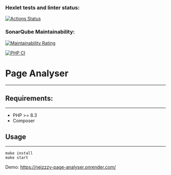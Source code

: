 ### Hexlet tests and linter status:
[![Actions Status](https://github.com/Neizzzy/php-project-9/actions/workflows/hexlet-check.yml/badge.svg)](https://github.com/Neizzzy/php-project-9/actions)

### SonarQube Maintainability:
[![Maintainability Rating](https://sonarcloud.io/api/project_badges/measure?project=Neizzzy_php-project-9&metric=sqale_rating)](https://sonarcloud.io/summary/new_code?id=Neizzzy_php-project-9)

[![PHP CI](https://github.com/Neizzzy/php-project-9/actions/workflows/ci.yml/badge.svg)](https://github.com/Neizzzy/php-project-9/actions/workflows/ci.yml)

# Page Analyser
____

## Requirements:
____
- PHP >= 8.3
- Composer

## Usage
____
```
make install
make start
```

Demo: https://neizzzy-page-analyser.onrender.com/
